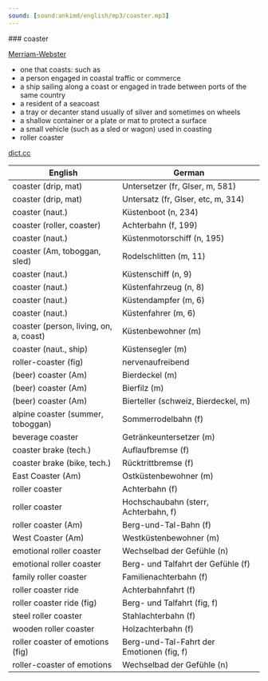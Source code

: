 ```yaml
---
sound: [sound:ankimd/english/mp3/coaster.mp3]
---
```


\### coaster

[Merriam-Webster](https://www.merriam-webster.com/dictionary/coaster)

- one that coasts: such as
- a person engaged in coastal traffic or commerce
- a ship sailing along a coast or engaged in trade between ports of the same country
- a resident of a seacoast
- a tray or decanter stand usually of silver and sometimes on wheels
- a shallow container or a plate or mat to protect a surface
- a small vehicle (such as a sled or wagon) used in coasting
- roller coaster

[dict.cc](https://www.dict.cc/coaster)

| English        | German       |
| -------------- | ------------ |
| coaster (drip, mat) | Untersetzer (fr, Glser, m, 581) |
| coaster (drip, mat) | Untersatz (fr, Glser, etc, m, 314) |
| coaster (naut.) | Küstenboot (n, 234) |
| coaster (roller, coaster) | Achterbahn (f, 199) |
| coaster (naut.) | Küstenmotorschiff (n, 195) |
| coaster (Am, toboggan, sled) | Rodelschlitten (m, 11) |
| coaster (naut.) | Küstenschiff (n, 9) |
| coaster (naut.) | Küstenfahrzeug (n, 8) |
| coaster (naut.) | Küstendampfer (m, 6) |
| coaster (naut.) | Küstenfahrer (m, 6) |
| coaster (person, living, on, a, coast) | Küstenbewohner (m) |
| coaster (naut., ship) | Küstensegler (m) |
| roller-coaster (fig) | nervenaufreibend |
| (beer) coaster (Am) | Bierdeckel (m) |
| (beer) coaster (Am) | Bierfilz (m) |
| (beer) coaster (Am) | Bierteller (schweiz, Bierdeckel, m) |
| alpine coaster (summer, toboggan) | Sommerrodelbahn (f) |
| beverage coaster | Getränkeuntersetzer (m) |
| coaster brake (tech.) | Auflaufbremse (f) |
| coaster brake (bike, tech.) | Rücktrittbremse (f) |
| East Coaster (Am) | Ostküstenbewohner (m) |
| roller coaster | Achterbahn (f) |
| roller coaster | Hochschaubahn (sterr, Achterbahn, f) |
| roller coaster (Am) | Berg-und-Tal-Bahn (f) |
| West Coaster (Am) | Westküstenbewohner (m) |
| emotional roller coaster | Wechselbad der Gefühle (n) |
| emotional roller coaster | Berg- und Talfahrt der Gefühle (f) |
| family roller coaster | Familienachterbahn (f) |
| roller coaster ride | Achterbahnfahrt (f) |
| roller coaster ride (fig) | Berg- und Talfahrt (fig, f) |
| steel roller coaster | Stahlachterbahn (f) |
| wooden roller coaster | Holzachterbahn (f) |
| roller coaster of emotions (fig) | Berg-und-Tal-Fahrt der Emotionen (fig, f) |
| roller-coaster of emotions | Wechselbad der Gefühle (n) |
